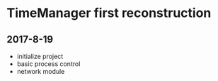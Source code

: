 # TimeManager first reconstruction

## 2017-8-19
+ initialize project
+ basic process control
+ network module
